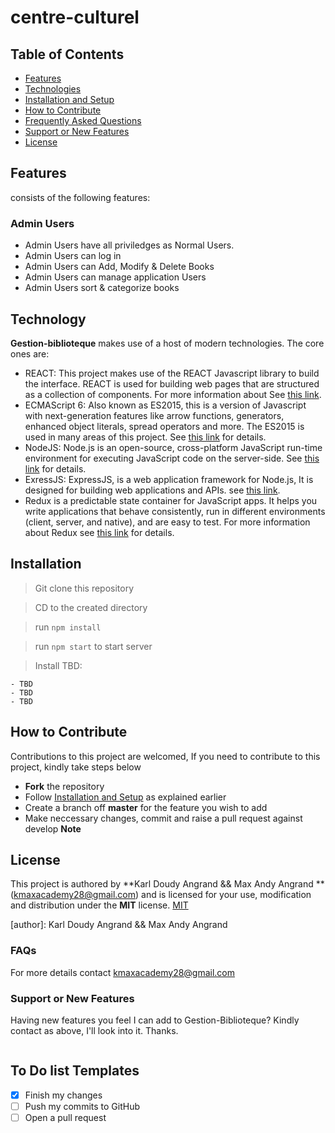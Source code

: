 # centre-culturel

## Table of Contents

- [Features](#features)
- [Technologies](#technology)
- [Installation and Setup](#installation)
- [How to Contribute](#how-to-contribute)
- [Frequently Asked Questions](#faqs)
- [Support or New Features](#support-or-new-features)
- [License](#license)

## Features

consists of the following features:

### Admin Users

- Admin Users have all priviledges as Normal Users.
- Admin Users can log in
- Admin Users can Add, Modify & Delete Books
- Admin Users can manage application Users
- Admin Users sort & categorize books

## Technology

**Gestion-biblioteque** makes use of a host of modern technologies. The core ones are:

- REACT: This project makes use of the REACT Javascript library to build the interface. REACT is used for building web pages that are structured as a collection of components. For more information about See [this link](https://facebook.github.io/react/).
- ECMAScript 6: Also known as ES2015, this is a version of Javascript with
  next-generation features like arrow functions, generators, enhanced object literals,
  spread operators and more. The ES2015 is used in many areas of this project. See [this link](https://en.wikipedia.org/wiki/ECMAScript) for details.
- NodeJS: Node.js is an open-source, cross-platform JavaScript run-time environment for executing JavaScript code on the server-side.
  See [this link](https://en.wikipedia.org/wiki/Node.js) for details.
- ExressJS: ExpressJS, is a web application framework for Node.js, It is designed for building web applications and APIs.
  see [this link](https://en.wikipedia.org/wiki/Express.js).
- Redux is a predictable state container for JavaScript apps. It helps you write applications that behave consistently, run in different environments (client, server, and native), and are easy to test. For more information about Redux see [this link](http://redux.js.org/) for details.

## Installation

> Git clone this repository

> CD to the created directory

> run `npm install`

> run `npm start` to start server

> Install TBD:

```
- TBD
- TBD
- TBD
```

## How to Contribute

Contributions to this project are welcomed, If you need to contribute to this project, kindly take steps below

- **Fork** the repository
- Follow [Installation and Setup](#installation) as explained earlier
- Create a branch off **master** for the feature you wish to add
- Make neccessary changes, commit and raise a pull request against develop
  **Note**

## License

This project is authored by **Karl Doudy Angrand && Max Andy Angrand ** (kmaxacademy28@gmail.com) and is licensed for your use, modification and distribution under the **MIT** license.
[MIT][license]

<!-- Definitions -->

[license]: LICENSE

[author]: Karl Doudy Angrand && Max Andy Angrand

### FAQs

For more details contact kmaxacademy28@gmail.com

### Support or New Features

Having new features you feel I can add to Gestion-Biblioteque? Kindly contact as above, I'll look into it. Thanks.

```

```

## To Do list Templates

- [x] Finish my changes
- [ ] Push my commits to GitHub
- [ ] Open a pull request
